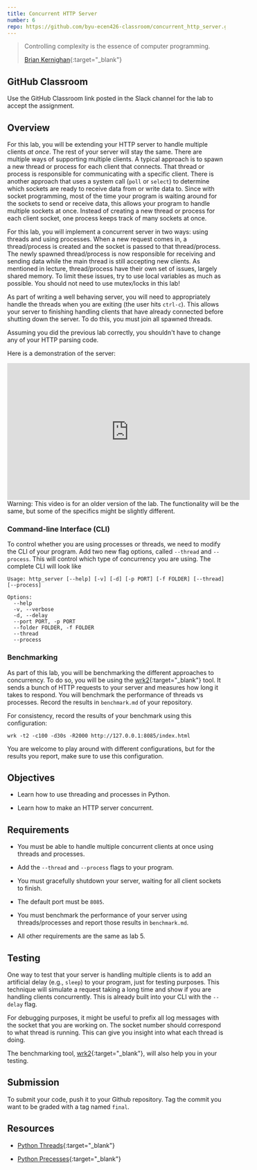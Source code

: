 ```yaml
---
title: Concurrent HTTP Server
number: 6
repo: https://github.com/byu-ecen426-classroom/concurrent_http_server.git
---
```


> Controlling complexity is the essence of computer programming.
> 
> [Brian Kernighan](https://en.wikipedia.org/wiki/Brian_Kernighan){:target="_blank"}

## GitHub Classroom

Use the GitHub Classroom link posted in the Slack channel for the lab to accept the assignment.


## Overview

For this lab, you will be extending your HTTP server to handle multiple clients _at once_. The rest of your server will stay the same. There are multiple ways of supporting multiple clients. A typical approach is to spawn a new thread or process for each client that connects. That thread or process is responsible for communicating with a specific client. There is another approach that uses a system call (`poll` or `select`) to determine which sockets are ready to receive data from or write data to. Since with socket programming, most of the time your program is waiting around for the sockets to send or receive data, this allows your program to handle multiple sockets at once. Instead of creating a new thread or process for each client socket, one process keeps track of many sockets at once.

For this lab, you will implement a concurrent server in two ways: using threads and using processes. When a new request comes in, a thread/process is created and the socket is passed to that thread/process. The newly spawned thread/process is now responsible for receiving and sending data while the main thread is still accepting new clients. As mentioned in lecture, thread/process have their own set of issues, largely shared memory. To limit these issues, try to use local variables as much as possible. You should not need to use mutex/locks in this lab!

As part of writing a well behaving server, you will need to appropriately handle the threads when you are exiting (the user hits `ctrl-c`). This allows your server to finishing handling clients that have already connected before shutting down the server. To do this, you must join all spawned threads.

Assuming you did the previous lab correctly, you shouldn't have to change any of your HTTP parsing code.

Here is a demonstration of the server:

<iframe width="560" height="315" src="https://www.youtube-nocookie.com/embed/dnDi3XXLFpE" frameborder="0" allow="accelerometer; autoplay; encrypted-media; gyroscope; picture-in-picture" allowfullscreen></iframe>

<div class="alert alert-warning" style="width: 560px" role="alert">
  Warning: This video is for an older version of the lab. The functionality will be the same, but some of the specifics might be slightly different.
</div>

### Command-line Interface (CLI)

To control whether you are using processes or threads, we need to modify the CLI of your program. Add two new flag options, called `--thread` and `--process`. This will control which type of concurrency you are using. The complete CLI will look like

```
Usage: http_server [--help] [-v] [-d] [-p PORT] [-f FOLDER] [--thread] [--process]

Options:
  --help
  -v, --verbose
  -d, --delay
  --port PORT, -p PORT
  --folder FOLDER, -f FOLDER
  --thread
  --process
```


### Benchmarking

As part of this lab, you will be benchmarking the different approaches to concurrency. To do so, you will be using the [wrk2](https://github.com/giltene/wrk2){:target="_blank"} tool. It sends a bunch of HTTP requests to your server and measures how long it takes to respond. You will benchmark the performance of threads vs processes. Record the results in `benchmark.md` of your repository.

For consistency, record the results of your benchmark using this configuration:

```
wrk -t2 -c100 -d30s -R2000 http://127.0.0.1:8085/index.html
```

You are welcome to play around with different configurations, but for the results you report, make sure to use this configuration.

## Objectives

- Learn how to use threading and processes in Python.

- Learn how to make an HTTP server concurrent.


## Requirements

- You must be able to handle multiple concurrent clients at once using threads and processes.

- Add the `--thread` and `--process` flags to your program.

- You must gracefully shutdown your server, waiting for all client sockets to finish.

- The default port must be `8085`.

- You must benchmark the performance of your server using threads/processes and report those results in `benchmark.md`.

- All other requirements are the same as lab 5.
 

## Testing

One way to test that your server is handling multiple clients is to add an artificial delay (e.g., `sleep`) to your program, just for testing purposes. This technique will simulate a request taking a long time and show if you are handling clients concurrently. This is already built into your CLI with the `--delay` flag.

For debugging purposes, it might be useful to prefix all log messages with the socket that you are working on. The socket number should correspond to what thread is running. This can give you insight into what each thread is doing.

The benchmarking tool, [wrk2](https://github.com/giltene/wrk2){:target="_blank"}, will also help you in your testing.


## Submission

To submit your code, push it to your Github repository. Tag the commit you want to be graded with a tag named `final`.


## Resources

- [Python Threads](https://docs.python.org/3/library/threading.html){:target="_blank"}

- [Python Precesses](https://docs.python.org/3/library/multiprocessing.html){:target="_blank"}
